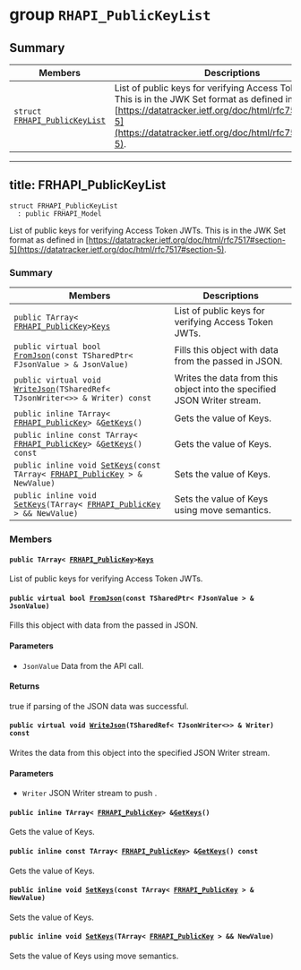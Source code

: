 # group `RHAPI_PublicKeyList` <a id="group__RHAPI__PublicKeyList"></a>

## Summary

 Members                        | Descriptions                                
--------------------------------|---------------------------------------------
`struct `[`FRHAPI_PublicKeyList`](#structFRHAPI__PublicKeyList) | List of public keys for verifying Access Token JWTs. This is in the JWK Set format as defined in [https://datatracker.ietf.org/doc/html/rfc7517#section-5](https://datatracker.ietf.org/doc/html/rfc7517#section-5).

---
title: FRHAPI_PublicKeyList
---

```
struct FRHAPI_PublicKeyList
  : public FRHAPI_Model
```

List of public keys for verifying Access Token JWTs. This is in the JWK Set format as defined in [https://datatracker.ietf.org/doc/html/rfc7517#section-5](https://datatracker.ietf.org/doc/html/rfc7517#section-5).

### Summary

 Members                        | Descriptions                                
--------------------------------|---------------------------------------------
`public TArray< `[`FRHAPI_PublicKey`](RHAPI_PublicKey.md#structFRHAPI__PublicKey)` > `[`Keys`](#structFRHAPI__PublicKeyList_1a9f2304e8a8edbb03597d352a4a60415a) | List of public keys for verifying Access Token JWTs.
`public virtual bool `[`FromJson`](#structFRHAPI__PublicKeyList_1a354e93bc244ab7352e529f9cf966757a)`(const TSharedPtr< FJsonValue > & JsonValue)` | Fills this object with data from the passed in JSON.
`public virtual void `[`WriteJson`](#structFRHAPI__PublicKeyList_1ab5dc3b7953d8088134c1d1302845a6b7)`(TSharedRef< TJsonWriter<>> & Writer) const` | Writes the data from this object into the specified JSON Writer stream.
`public inline TArray< `[`FRHAPI_PublicKey`](RHAPI_PublicKey.md#structFRHAPI__PublicKey)` > & `[`GetKeys`](#structFRHAPI__PublicKeyList_1a28b2056cffd0315aa4069ff32bc02e2b)`()` | Gets the value of Keys.
`public inline const TArray< `[`FRHAPI_PublicKey`](RHAPI_PublicKey.md#structFRHAPI__PublicKey)` > & `[`GetKeys`](#structFRHAPI__PublicKeyList_1a13568df60d8f7252b26a2e5b3806b170)`() const` | Gets the value of Keys.
`public inline void `[`SetKeys`](#structFRHAPI__PublicKeyList_1ab7a3175d5e8e2a6ba0e3769d3d7cb411)`(const TArray< `[`FRHAPI_PublicKey`](RHAPI_PublicKey.md#structFRHAPI__PublicKey)` > & NewValue)` | Sets the value of Keys.
`public inline void `[`SetKeys`](#structFRHAPI__PublicKeyList_1a182e86e9abb0c967edded080091d30eb)`(TArray< `[`FRHAPI_PublicKey`](RHAPI_PublicKey.md#structFRHAPI__PublicKey)` > && NewValue)` | Sets the value of Keys using move semantics.

### Members

#### `public TArray< `[`FRHAPI_PublicKey`](RHAPI_PublicKey.md#structFRHAPI__PublicKey)` > `[`Keys`](#structFRHAPI__PublicKeyList_1a9f2304e8a8edbb03597d352a4a60415a) <a id="structFRHAPI__PublicKeyList_1a9f2304e8a8edbb03597d352a4a60415a"></a>

List of public keys for verifying Access Token JWTs.

#### `public virtual bool `[`FromJson`](#structFRHAPI__PublicKeyList_1a354e93bc244ab7352e529f9cf966757a)`(const TSharedPtr< FJsonValue > & JsonValue)` <a id="structFRHAPI__PublicKeyList_1a354e93bc244ab7352e529f9cf966757a"></a>

Fills this object with data from the passed in JSON.

#### Parameters
* `JsonValue` Data from the API call.

#### Returns
true if parsing of the JSON data was successful.

#### `public virtual void `[`WriteJson`](#structFRHAPI__PublicKeyList_1ab5dc3b7953d8088134c1d1302845a6b7)`(TSharedRef< TJsonWriter<>> & Writer) const` <a id="structFRHAPI__PublicKeyList_1ab5dc3b7953d8088134c1d1302845a6b7"></a>

Writes the data from this object into the specified JSON Writer stream.

#### Parameters
* `Writer` JSON Writer stream to push .

#### `public inline TArray< `[`FRHAPI_PublicKey`](RHAPI_PublicKey.md#structFRHAPI__PublicKey)` > & `[`GetKeys`](#structFRHAPI__PublicKeyList_1a28b2056cffd0315aa4069ff32bc02e2b)`()` <a id="structFRHAPI__PublicKeyList_1a28b2056cffd0315aa4069ff32bc02e2b"></a>

Gets the value of Keys.

#### `public inline const TArray< `[`FRHAPI_PublicKey`](RHAPI_PublicKey.md#structFRHAPI__PublicKey)` > & `[`GetKeys`](#structFRHAPI__PublicKeyList_1a13568df60d8f7252b26a2e5b3806b170)`() const` <a id="structFRHAPI__PublicKeyList_1a13568df60d8f7252b26a2e5b3806b170"></a>

Gets the value of Keys.

#### `public inline void `[`SetKeys`](#structFRHAPI__PublicKeyList_1ab7a3175d5e8e2a6ba0e3769d3d7cb411)`(const TArray< `[`FRHAPI_PublicKey`](RHAPI_PublicKey.md#structFRHAPI__PublicKey)` > & NewValue)` <a id="structFRHAPI__PublicKeyList_1ab7a3175d5e8e2a6ba0e3769d3d7cb411"></a>

Sets the value of Keys.

#### `public inline void `[`SetKeys`](#structFRHAPI__PublicKeyList_1a182e86e9abb0c967edded080091d30eb)`(TArray< `[`FRHAPI_PublicKey`](RHAPI_PublicKey.md#structFRHAPI__PublicKey)` > && NewValue)` <a id="structFRHAPI__PublicKeyList_1a182e86e9abb0c967edded080091d30eb"></a>

Sets the value of Keys using move semantics.

